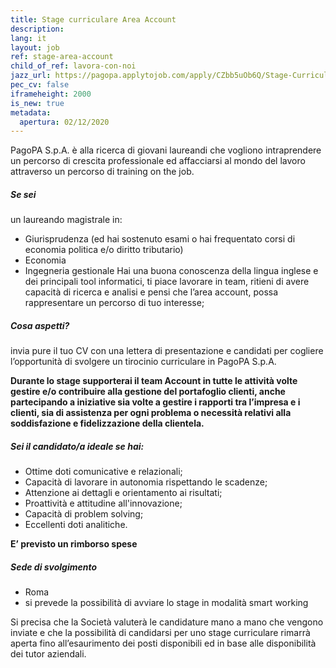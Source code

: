 ```yaml
---
title: Stage curriculare Area Account
description:
lang: it
layout: job
ref: stage-area-account
child_of_ref: lavora-con-noi
jazz_url: https://pagopa.applytojob.com/apply/CZbb5uOb6Q/Stage-Curriculare-Area-Account
pec_cv: false
iframeheight: 2000
is_new: true
metadata:
  apertura: 02/12/2020
---
```


PagoPA S.p.A. è alla ricerca di giovani laureandi che vogliono intraprendere un percorso di crescita professionale ed affacciarsi al mondo del lavoro attraverso un percorso di training on the job.

##### Se sei

un laureando magistrale in:

- Giurisprudenza (ed hai sostenuto esami o hai frequentato corsi di economia politica e/o diritto tributario)
- Economia
- Ingegneria gestionale
  Hai una buona conoscenza della lingua inglese e dei principali tool informatici, ti piace lavorare in team, ritieni di avere capacità di ricerca e analisi e pensi che l’area account, possa rappresentare un percorso di tuo interesse;

##### Cosa aspetti?

invia pure il tuo CV con una lettera di presentazione e candidati per cogliere l’opportunità di svolgere un tirocinio curriculare in PagoPA S.p.A.

**Durante lo stage supporterai il team Account in tutte le attività volte gestire e/o contribuire alla gestione del portafoglio clienti, anche partecipando a iniziative sia volte a gestire i rapporti tra l’impresa e i clienti, sia di assistenza per ogni problema o necessità relativi alla soddisfazione e fidelizzazione della clientela.**

##### Sei il candidato/a ideale se hai:

- Ottime doti comunicative e relazionali;
- Capacità di lavorare in autonomia rispettando le scadenze;
- Attenzione ai dettagli e orientamento ai risultati;
- Proattività e attitudine all'innovazione;
- Capacità di problem solving;
- Eccellenti doti analitiche.

**E’ previsto un rimborso spese**

##### Sede di svolgimento

- Roma
- si prevede la possibilità di avviare lo stage in modalità smart working

Si precisa che la Società valuterà le candidature mano a mano che vengono inviate e che la possibilità di candidarsi per uno stage curriculare rimarrà aperta fino all’esaurimento dei posti disponibili ed in base alle disponibilità dei tutor aziendali.
